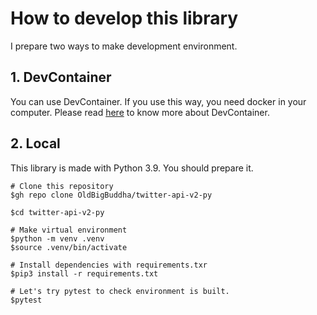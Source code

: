 # How to develop this library

I prepare two ways to make development environment.

## 1. DevContainer

You can use DevContainer. If you use this way, you need docker in your computer. Please read [here](https://code.visualstudio.com/docs/remote/containers) to know more about DevContainer.

## 2. Local

This library is made with Python 3.9. You should prepare it.

```shell
# Clone this repository
$gh repo clone OldBigBuddha/twitter-api-v2-py

$cd twitter-api-v2-py

# Make virtual environment
$python -m venv .venv
$source .venv/bin/activate

# Install dependencies with requirements.txr
$pip3 install -r requirements.txt

# Let's try pytest to check environment is built.
$pytest
```
